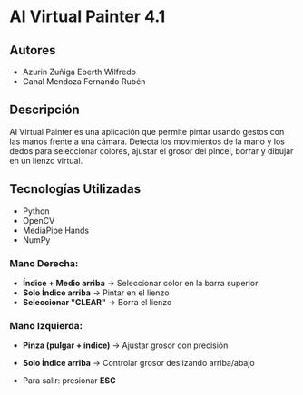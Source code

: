 # AI Virtual Painter 4.1

## Autores

- Azurin Zuñiga Eberth Wilfredo  
- Canal Mendoza Fernando Rubén

## Descripción

AI Virtual Painter es una aplicación que permite pintar usando gestos con las manos frente a una cámara. Detecta los movimientos de la mano y los dedos para seleccionar colores, ajustar el grosor del pincel, borrar y dibujar en un lienzo virtual. 

## Tecnologías Utilizadas

- Python
- OpenCV
- MediaPipe Hands
- NumPy

### Mano Derecha:
- **Índice + Medio arriba** → Seleccionar color en la barra superior
- **Solo Índice arriba** → Pintar en el lienzo
- **Seleccionar "CLEAR"** → Borra el lienzo

### Mano Izquierda:
- **Pinza (pulgar + índice)** → Ajustar grosor con precisión
- **Solo Índice arriba** → Controlar grosor deslizando arriba/abajo

- Para salir: presionar **ESC**


